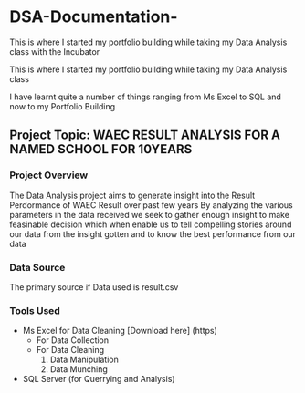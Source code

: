 # DSA-Documentation-
This is where I started my portfolio building while taking my Data Analysis class with the Incubator 

This is where I started my portfolio building while taking my Data Analysis class

I have learnt quite a number of things ranging from Ms Excel to SQL and now to my Portfolio Building 

## Project Topic: WAEC RESULT ANALYSIS FOR A NAMED SCHOOL FOR 10YEARS

### Project Overview 
The Data Analysis project aims to generate insight into the Result Perdormance of WAEC Result over past few years  By analyzing the various parameters in the data received we seek to gather enough insight to make feasinable decision which when enable us to tell compelling stories around our data  from the insight gotten and to know the best performance from our data

### Data Source
The primary source if Data used is result.csv

### Tools Used
- Ms Excel for Data Cleaning [Download here] (https)
     - For Data Collection 
     - For Data Cleaning
       1. Data Manipulation
       2. Data Munching
- SQL Server (for Querrying and Analysis)
